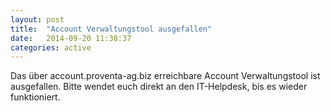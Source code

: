 ```yaml
---
layout: post
title:  "Account Verwaltungstool ausgefallen"
date:   2014-09-20 11:38:37
categories: active
---
```


Das über account.proventa-ag.biz erreichbare Account Verwaltungstool ist ausgefallen. Bitte wendet euch direkt an den IT-Helpdesk, bis es wieder funktioniert.

